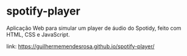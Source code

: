 # spotify-player

Aplicação Web para simular um player de áudio do Spotidy, feito com HTML, CSS e JavaScript.

link: https://guilhermemendesrosa.github.io/spotify-player/
